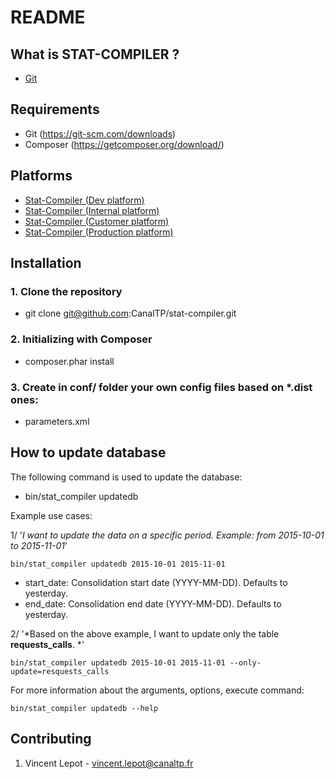 README
======

What is STAT-COMPILER ?
------------------

- [Git](https://github.com/CanalTP/stat-compiler)


Requirements
-------------

- Git (https://git-scm.com/downloads)
- Composer (https://getcomposer.org/download/)


Platforms
-----------

- [Stat-Compiler (Dev platform)](#)
- [Stat-Compiler (Internal platform)](#)
- [Stat-Compiler (Customer platform)](#)
- [Stat-Compiler (Production platform)](#)


Installation
-------------

### 1. Clone the repository

- git clone git@github.com:CanalTP/stat-compiler.git

### 2. Initializing with Composer

- composer.phar install

### 3. Create in conf/ folder your own config files based on *.dist ones:

- parameters.xml


How to update database
-----------------------

The following command is used to update the database:

- bin/stat_compiler updatedb


Example use cases:

1/ '*I want to update the data on a specific period. Example: from 2015-10-01 to 2015-11-01*'

    bin/stat_compiler updatedb 2015-10-01 2015-11-01

- start_date: Consolidation start date (YYYY-MM-DD). Defaults to yesterday.
- end_date: Consolidation end date (YYYY-MM-DD). Defaults to yesterday.

2/ '*Based on the above example, I want to update only the table **requests_calls**. *'

    bin/stat_compiler updatedb 2015-10-01 2015-11-01 --only-update=resquests_calls

For more information about the arguments, options, execute command:

    bin/stat_compiler updatedb --help


Contributing
-------------

1. Vincent Lepot - vincent.lepot@canaltp.fr